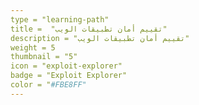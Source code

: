 ```yaml
---
type = "learning-path"
title =  "تقييم أمان تطبيقات الويب"
description = "تقييم أمان تطبيقات الويب"
weight = 5
thumbnail = "5"
icon = "exploit-explorer"
badge = "Exploit Explorer"
color = "#FBE8FF"
---
```

